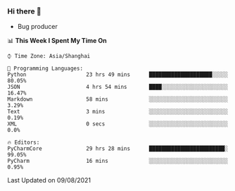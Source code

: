 ### Hi there 👋
* Bug producer
<!--START_SECTION:waka-->
📊 **This Week I Spent My Time On** 

```text
⌚︎ Time Zone: Asia/Shanghai

💬 Programming Languages: 
Python                   23 hrs 49 mins      ████████████████████░░░░░   80.05% 
JSON                     4 hrs 54 mins       ████░░░░░░░░░░░░░░░░░░░░░   16.47% 
Markdown                 58 mins             ░░░░░░░░░░░░░░░░░░░░░░░░░   3.29% 
Text                     3 mins              ░░░░░░░░░░░░░░░░░░░░░░░░░   0.19% 
XML                      0 secs              ░░░░░░░░░░░░░░░░░░░░░░░░░   0.0%

🔥 Editors: 
PyCharmCore              29 hrs 28 mins      ████████████████████████░   99.05% 
PyCharm                  16 mins             ░░░░░░░░░░░░░░░░░░░░░░░░░   0.95%

```


 Last Updated on 09/08/2021
<!--END_SECTION:waka-->
